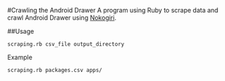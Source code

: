 #Crawling the Android Drawer
A program using Ruby to scrape data and crawl Android Drawer using [Nokogiri](http://nokogiri.org).

##Usage
```
scraping.rb csv_file output_directory
```
Example
```
scraping.rb packages.csv apps/
